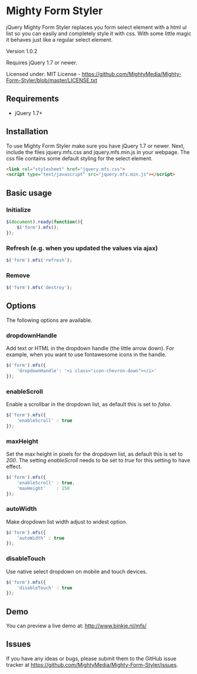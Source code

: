 # Mighty Form Styler

jQuery Mighty Form Styler replaces you form select element with a html ul list so you can easily and completely style it with css. With some little magic it behaves just like a regular select element.

Version 1.0.2

Requires jQuery 1.7 or newer.

Licensed under:
MIT License - https://github.com/MightyMedia/Mighty-Form-Styler/blob/master/LICENSE.txt

## Requirements

* jQuery 1.7+

## Installation

To use Mighty Form Styler make sure you have jQuery 1.7 or newer. Next, include the files jquery.mfs.css and jquery.mfs.min.js in your webpage. The css file contains some default styling for the select element.

```html
<link rel="stylesheet" href="jquery.mfs.css">
<script type="text/javascript" src="jquery.mfs.min.js"></script>
```

## Basic usage

### Initialize

```javascript
$(document).ready(function(){
    $('form').mfs();
});
```

### Refresh (e.g. when you updated the values via ajax)

```javascript
$('form').mfs('refresh');
```

### Remove

```javascript
$('form').mfs('destroy');
```

## Options

The following options are available.

### dropdownHandle

Add text or HTML in the dropdown handle (the little arrow down). For example, when you want to use fontawesome icons in the handle.

```javascript
$('form').mfs({
    'dropdownHandle': '<i class="icon-chevron-down"></i>'
});
```

### enableScroll

Enable a scrollbar in the dropdown list, as default this is set to _false_.

```javascript
$('form').mfs({
    'enableScroll' : true
});
```

### maxHeight

Set the max height in pixels for the dropdown list, as default this is set to _200_. The setting *enableScroll* needs to be set to _true_ for this setting to have effect.

```javascript
$('form').mfs({
    'enableScroll' : true,
    'maxHeight'    : 150
});
```

### autoWidth

Make dropdown list width adjust to widest option.

```javascript
$('form').mfs({
    'autoWidth' : true
});
```

### disableTouch

Use native select dropdown on mobile and touch devices.

```javascript
$('form').mfs({
    'disableTouch' : true
});
```

## Demo

You can preview a live demo at: http://www.binkje.nl/mfs/

## Issues

If you have any ideas or bugs, please submit them to the GitHub issue tracker at https://github.com/MightyMedia/Mighty-Form-Styler/issues.
